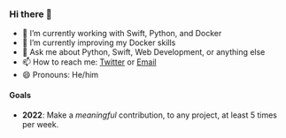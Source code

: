 ### Hi there 👋

- 🔭 I’m currently working with Swift, Python, and Docker
- 🌱 I’m currently improving my Docker skills
- 💬 Ask me about Python, Swift, Web Development, or anything else
- 📫 How to reach me: [Twitter](https://twitter.com/jryantz) or [Email](mailto:jon@motorlabs.io)
- 😄 Pronouns: He/him

#### Goals

- **2022**: Make a _meaningful_ contribution, to any project, at least 5 times per week.
